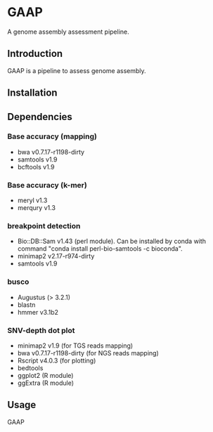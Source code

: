# GAAP
A genome assembly assessment pipeline.

## Introduction

GAAP is a pipeline to assess genome assembly. 

## Installation


## Dependencies

### Base accuracy (mapping)

* bwa v0.7.17-r1198-dirty
* samtools v1.9
* bcftools v1.9

### Base accuracy (k-mer)

* meryl v1.3
* merqury v1.3

### breakpoint detection

* Bio::DB::Sam v1.43 (perl module). Can be installed by conda with command "conda install perl-bio-samtools -c bioconda".
* minimap2 v2.17-r974-dirty
* samtools v1.9 

### busco

* Augustus (> 3.2.1)
* blastn
* hmmer v3.1b2

### SNV-depth dot plot

* minimap2 v1.9 (for TGS reads mapping)
* bwa v0.7.17-r1198-dirty (for NGS reads mapping)
* Rscript v4.0.3 (for plotting)
* bedtools
* ggplot2 (R module)
* ggExtra (R module)

## Usage

GAAP

